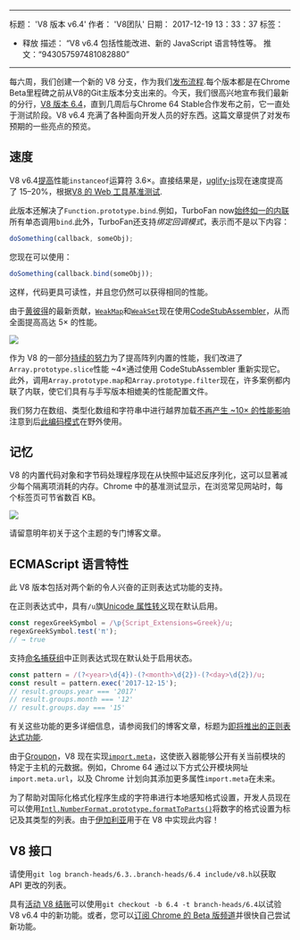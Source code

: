 ***

标题： 'V8 版本 v6.4'
作者： 'V8团队'
日期： 2017-12-19 13：33：37
标签：

*   释放
    描述： “V8 v6.4 包括性能改进、新的 JavaScript 语言特性等。
    推文：“943057597481082880”

***

每六周，我们创建一个新的 V8 分支，作为我们[发布流程](/docs/release-process).每个版本都是在Chrome Beta里程碑之前从V8的Git主版本分支出来的。今天，我们很高兴地宣布我们最新的分行，[V8 版本 6.4](https://chromium.googlesource.com/v8/v8.git/+log/branch-heads/6.4)，直到几周后与Chrome 64 Stable合作发布之前，它一直处于测试阶段。V8 v6.4 充满了各种面向开发人员的好东西。这篇文章提供了对发布预期的一些亮点的预览。

## 速度

V8 v6.4[提高](https://bugs.chromium.org/p/v8/issues/detail?id=6971)性能`instanceof`运算符 3.6×。直接结果是，[uglify-js](http://lisperator.net/uglifyjs/)现在速度提高了 15–20%，根据[V8 的 Web 工具基准测试](https://github.com/v8/web-tooling-benchmark).

此版本还解决了`Function.prototype.bind`.例如，TurboFan now[始终如一的内联](https://bugs.chromium.org/p/v8/issues/detail?id=6946)所有单态调用`bind`.此外，TurboFan还支持*绑定回调模式*，表示而不是以下内容：

```js
doSomething(callback, someObj);
```

您现在可以使用：

```js
doSomething(callback.bind(someObj));
```

这样，代码更具可读性，并且您仍然可以获得相同的性能。

由于[黄彼得](https://twitter.com/peterwmwong)的最新贡献，[`WeakMap`](https://developer.mozilla.org/en-US/docs/Web/JavaScript/Reference/Global_Objects/WeakMap)和[`WeakSet`](https://developer.mozilla.org/en-US/docs/Web/JavaScript/Reference/Global_Objects/WeakSet)现在使用[CodeStubAssembler](/blog/csa)，从而全面提高高达 5× 的性能。

![](/\_img/v8-release-64/weak-collection.svg)

作为 V8 的一部分[持续的努力](https://bugs.chromium.org/p/v8/issues/detail?id=1956)为了提高阵列内置的性能，我们改进了`Array.prototype.slice`性能 ~4×通过使用 CodeStubAssembler 重新实现它。此外，调用`Array.prototype.map`和`Array.prototype.filter`现在，许多案例都内联了内联，使它们具有与手写版本相媲美的性能配置文件。

我们努力在数组、类型化数组和字符串中进行越界加载[不再产生 ~10× 的性能影响](https://bugs.chromium.org/p/v8/issues/detail?id=7027)注意到后[此编码模式](/blog/elements-kinds#avoid-reading-beyond-length)在野外使用。

## 记忆

V8 的内置代码对象和字节码处理程序现在从快照中延迟反序列化，这可以显著减少每个隔离项消耗的内存。Chrome 中的基准测试显示，在浏览常见网站时，每个标签页可节省数百 KB。

![](/\_img/v8-release-64/codespace-consumption.svg)

请留意明年初关于这个主题的专门博客文章。

## ECMAScript 语言特性

此 V8 版本包括对两个新的令人兴奋的正则表达式功能的支持。

在正则表达式中，具有`/u`旗[Unicode 属性转义](https://mathiasbynens.be/notes/es-unicode-property-escapes)现在默认启用。

```js
const regexGreekSymbol = /\p{Script_Extensions=Greek}/u;
regexGreekSymbol.test('π');
// → true
```

支持[命名捕获组](https://developers.google.com/web/updates/2017/07/upcoming-regexp-features#named_captures)中正则表达式现在默认处于启用状态。

```js
const pattern = /(?<year>\d{4})-(?<month>\d{2})-(?<day>\d{2})/u;
const result = pattern.exec('2017-12-15');
// result.groups.year === '2017'
// result.groups.month === '12'
// result.groups.day === '15'
```

有关这些功能的更多详细信息，请参阅我们的博客文章，标题为[即将推出的正则表达式功能](https://developers.google.com/web/updates/2017/07/upcoming-regexp-features).

由于[Groupon](https://twitter.com/GrouponEng)，V8 现在实现[`import.meta`](https://github.com/tc39/proposal-import-meta)，这使嵌入器能够公开有关当前模块的特定于主机的元数据。例如，Chrome 64 通过以下方式公开模块网址`import.meta.url`，以及 Chrome 计划向其添加更多属性`import.meta`在未来。

为了帮助对国际化格式化程序生成的字符串进行本地感知格式设置，开发人员现在可以使用[`Intl.NumberFormat.prototype.formatToParts()`](https://github.com/tc39/proposal-intl-formatToParts)将数字的格式设置为标记及其类型的列表。由于[伊加利亚](https://twitter.com/igalia)用于在 V8 中实现此内容！

## V8 接口

请使用`git log branch-heads/6.3..branch-heads/6.4 include/v8.h`以获取 API 更改的列表。

具有[活动 V8 结账](/docs/source-code#using-git)可以使用`git checkout -b 6.4 -t branch-heads/6.4`以试验 V8 v6.4 中的新功能。或者，您可以[订阅 Chrome 的 Beta 版频道](https://www.google.com/chrome/browser/beta.html)并很快自己尝试新功能。
